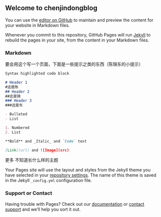 ## Welcome to chenjindongblog

You can use the [editor on GitHub](https://github.com/chenjindong2217/chenjindong2217.github.io/edit/master/README.md) to maintain and preview the content for your website in Markdown files.

Whenever you commit to this repository, GitHub Pages will run [Jekyll](https://jekyllrb.com/) to rebuild the pages in your site, from the content in your Markdown files.

### Markdown
要会用这个写一个页面，下面是一些提示之类的东西（陈锦东的小提示）

```markdown
Syntax highlighted code block

# Header 1  
#这是陈
## Header 2  
##这是锦
### Header 3  
###这是东

- Bulleted
- List

1. Numbered
2. List

**Bold** and _Italic_ and `Code` text

[Link](url) and ![Image](src)
```

更多
不知道长什么样的主题

Your Pages site will use the layout and styles from the Jekyll theme you have selected in your [repository settings](https://github.com/chenjindong2217/chenjindong2217.github.io/settings). The name of this theme is saved in the Jekyll `_config.yml` configuration file.

### Support or Contact

Having trouble with Pages? Check out our [documentation](https://help.github.com/categories/github-pages-basics/) or [contact support](https://github.com/contact) and we’ll help you sort it out.
